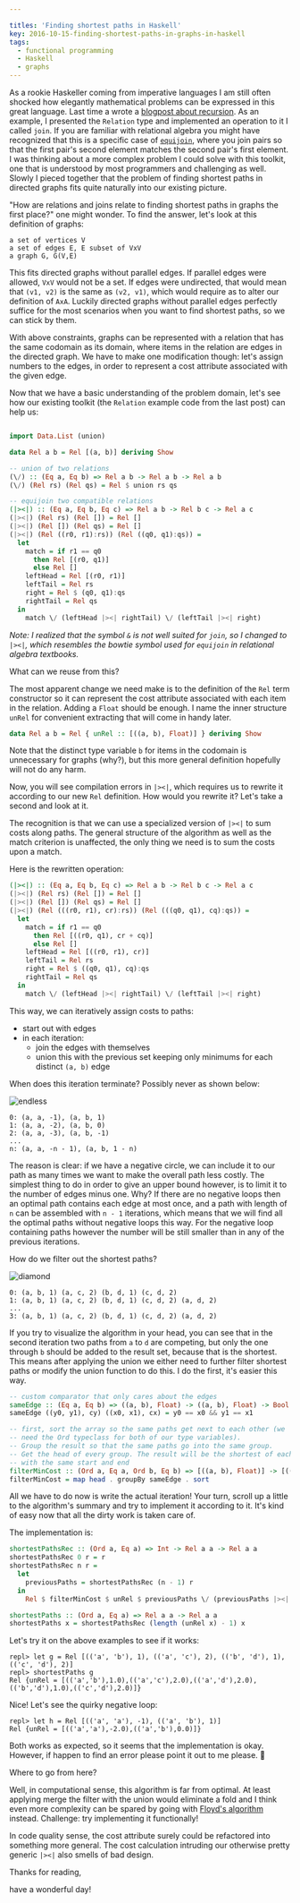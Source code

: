 ```yaml
---

titles: 'Finding shortest paths in Haskell'
key: 2016-10-15-finding-shortest-paths-in-graphs-in-haskell
tags:
  - functional programming
  - Haskell
  - graphs
---
```

As a rookie Haskeller coming from imperative languages I am still
often shocked how elegantly mathematical problems can be expressed in this
great language. Last time a wrote a [blogpost about recursion](https://blog.davidka.me/?p=129).
As an example, I presented the
`Relation` type and implemented an operation to it I called `join`. If you are
familiar with relational algebra you might have recognized that this is a
specific case of [`equijoin`](https://en.wikipedia.org/wiki/Join_%28SQL%29#Equi-join),
where you join pairs so that the first pair's second element matches the second
pair's first element.
I was thinking about a more complex problem I could solve with this toolkit, one
that is understood by most programmers and challenging as well. Slowly I pieced
together that the problem of finding shortest paths in directed graphs fits
quite naturally into our existing picture.


"How are relations and joins relate to finding shortest paths in graphs the
first place?" one might wonder. To find the answer, let's look at this
definition of graphs:

```
a set of vertices V
a set of edges E, E subset of VxV
a graph G, G(V,E)
```
This fits directed graphs without parallel edges. If parallel edges were allowed,
`VxV` would not be a set. If edges were undirected, that would mean that `(v1, v2)`
is the same as `(v2, v1)`, which would require as to alter our definition of `AxA`.
Luckily directed graphs without parallel edges perfectly suffice for the most
scenarios when you want to find shortest paths, so we can stick by them.

With above constraints, graphs can be represented with a relation that has the
same codomain as its domain, where items in the relation are edges in the directed
graph. We have to make one modification though: let's assign numbers to the edges,
in order to represent a cost attribute associated with the given edge.

Now that we have a basic understanding of the problem domain, let's see how our
existing toolkit (the `Relation` example code from the last post) can help us:

```haskell

import Data.List (union)

data Rel a b = Rel [(a, b)] deriving Show

-- union of two relations
(\/) :: (Eq a, Eq b) => Rel a b -> Rel a b -> Rel a b
(\/) (Rel rs) (Rel qs) = Rel $ union rs qs

-- equijoin two compatible relations
(|><|) :: (Eq a, Eq b, Eq c) => Rel a b -> Rel b c -> Rel a c
(|><|) (Rel rs) (Rel []) = Rel []
(|><|) (Rel []) (Rel qs) = Rel []
(|><|) (Rel ((r0, r1):rs)) (Rel ((q0, q1):qs)) =
  let
    match = if r1 == q0
      then Rel [(r0, q1)]
      else Rel []
    leftHead = Rel [(r0, r1)]
    leftTail = Rel rs
    right = Rel $ (q0, q1):qs
    rightTail = Rel qs
  in
    match \/ (leftHead |><| rightTail) \/ (leftTail |><| right)

```

*Note: I realized that the symbol `&` is not well suited for
`join`, so I changed to `|><|`, which resembles the bowtie symbol used for `equijoin`
in relational algebra textbooks.*


What can we reuse from this?

The most apparent change we need make is to the definition of the `Rel` term
constructor so it can represent the cost attribute associated with each item in
the relation. Adding a `Float` should be enough. I name the inner structure
`unRel` for convenient extracting that will come in handy later.

```haskell
data Rel a b = Rel { unRel :: [((a, b), Float)] } deriving Show
```

Note that the distinct type variable `b` for items in the codomain is unnecessary
for graphs (why?), but this more general definition hopefully will not do any harm.

Now, you will see compilation errors in `|><|`, which requires us to rewrite it
according to our new `Rel` definition. How would you rewrite it? Let's take a
second and look at it.

The recognition is that we can use a specialized version of `|><|` to sum costs
along paths. The general structure of the algorithm as well as the match criterion
is unaffected, the only thing we need is to sum the costs upon a match.

Here is the rewritten operation:

```haskell
(|><|) :: (Eq a, Eq b, Eq c) => Rel a b -> Rel b c -> Rel a c
(|><|) (Rel rs) (Rel []) = Rel []
(|><|) (Rel []) (Rel qs) = Rel []
(|><|) (Rel (((r0, r1), cr):rs)) (Rel (((q0, q1), cq):qs)) =
  let
    match = if r1 == q0
      then Rel [((r0, q1), cr + cq)]
      else Rel []
    leftHead = Rel [((r0, r1), cr)]
    leftTail = Rel rs
    right = Rel $ ((q0, q1), cq):qs
    rightTail = Rel qs
  in
    match \/ (leftHead |><| rightTail) \/ (leftTail |><| right)
```

This way, we can iteratively assign costs to paths:
- start out with edges
- in each iteration:
  - join the edges with themselves
  - union this with the previous set keeping only minimums for each distinct
  `(a, b)` edge

When does this iteration terminate? Possibly never as shown below:

![endless](/assets/2016-10-15-finding-shortest-paths-in-graphs-in-haskell/ZZZ-endless.png)

```
0: (a, a, -1), (a, b, 1)
1: (a, a, -2), (a, b, 0)
2: (a, a, -3), (a, b, -1)
...
n: (a, a, -n - 1), (a, b, 1 - n)
```

The reason is clear: if we have a negative circle, we can include it to
our path as many times we want to make the overall path less costly. The simplest
thing to do in order to give an upper bound however, is to limit it to the number
of edges minus one. Why? If there are no negative loops then an optimal path
contains each edge at most once, and a path with length of `n` can be assembled
with `n - 1` iterations, which means that we will find all the optimal paths without
negative loops this way. For the negative loop containing paths however the number will
be still smaller than in any of the previous iterations.

How do we filter out the shortest paths?

![diamond](/assets/2016-10-15-finding-shortest-paths-in-graphs-in-haskell/ZZZ-diamond.png)

```
0: (a, b, 1) (a, c, 2) (b, d, 1) (c, d, 2)
1: (a, b, 1) (a, c, 2) (b, d, 1) (c, d, 2) (a, d, 2)
...
3: (a, b, 1) (a, c, 2) (b, d, 1) (c, d, 2) (a, d, 2)
```

If you try to visualize the algorithm in your head, you can see that in the second
iteration two paths from `a` to `d` are competing, but only the one through `b`
should be added to the result set, because that is the shortest. This means after
applying the union we either need to further filter shortest paths or modify the
union function to do this. I do the first, it's easier this way.

```haskell
-- custom comparator that only cares about the edges
sameEdge :: (Eq a, Eq b) => ((a, b), Float) -> ((a, b), Float) -> Bool
sameEdge ((y0, y1), cy) ((x0, x1), cx) = y0 == x0 && y1 == x1

-- first, sort the array so the same paths get next to each other (we
-- need the Ord typeclass for both of our type variables).
-- Group the result so that the same paths go into the same group.
-- Get the head of every group. The result will be the shortest of each the paths
-- with the same start and end
filterMinCost :: (Ord a, Eq a, Ord b, Eq b) => [((a, b), Float)] -> [((a, b), Float)]
filterMinCost = map head . groupBy sameEdge . sort
```

All we have to do now is write the actual iteration! Your turn, scroll up a little
to the algorithm's summary and try to implement it according to it. It's kind of easy
now that all the dirty work is taken care of.

The implementation is:
```haskell
shortestPathsRec :: (Ord a, Eq a) => Int -> Rel a a -> Rel a a
shortestPathsRec 0 r = r
shortestPathsRec n r =
  let
    previousPaths = shortestPathsRec (n - 1) r
  in
    Rel $ filterMinCost $ unRel $ previousPaths \/ (previousPaths |><| previousPaths)

shortestPaths :: (Ord a, Eq a) => Rel a a -> Rel a a
shortestPaths x = shortestPathsRec (length (unRel x) - 1) x
```

Let's try it on the above examples to see if it works:

```
repl> let g = Rel [(('a', 'b'), 1), (('a', 'c'), 2), (('b', 'd'), 1), (('c', 'd'), 2)]
repl> shortestPaths g
Rel {unRel = [(('a','b'),1.0),(('a','c'),2.0),(('a','d'),2.0),(('b','d'),1.0),(('c','d'),2.0)]}
```
Nice! Let's see the quirky negative loop:
```
repl> let h = Rel [(('a', 'a'), -1), (('a', 'b'), 1)]
Rel {unRel = [(('a','a'),-2.0),(('a','b'),0.0)]}
```

Both works as expected, so it seems that the implementation is okay. However,
if happen to find an error please point it out to me please. 🙂

Where to go from here?

Well, in computational sense, this algorithm is far from optimal. At least
applying merge the filter with the union would eliminate a fold and I think
even more complexity can be spared by going with
[Floyd's algorithm](https://en.wikipedia.org/wiki/Floyd%E2%80%93Warshall_algorithm)
instead. Challenge: try implementing it functionally!

In code quality sense, the cost attribute surely could be refactored into something
more general. The cost calculation intruding our otherwise pretty generic `|><|` also
smells of bad design.

Thanks for reading,

have a wonderful day!
